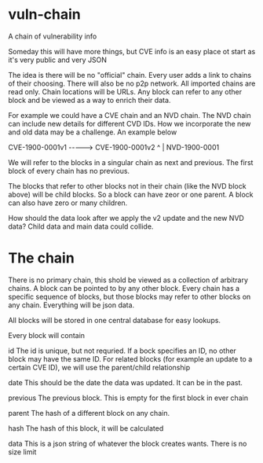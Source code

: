 # vuln-chain
A chain of vulnerability info

Someday this will have more things, but CVE info is an easy place ot start as it's very public and very JSON

The idea is there will be no "official" chain. Every user adds a link to
chains of their choosing. There will also be no p2p network. All imported
chains are read only. Chain locations will be URLs. Any block can refer to
any other block and be viewed as a way to enrich their data.

For example we could have a CVE chain and an NVD chain. The NVD chain can
include new details for different CVD IDs. How we incorporate the new and
old data may be a challenge. An example below

CVE-1900-0001v1 -----> CVE-1900-0001v2
       ^
       |
    NVD-1900-0001

We will refer to the blocks in a singular chain as next and previous. The
first block of every chain has no previous.

The blocks that refer to other blocks not in their chain (like the NVD
block above) will be child blocks. So a block can have zeor or one parent.
A block can also have zero or many children.

How should the data look after we apply the v2 update and the new NVD data?
Child data and main data could collide.

# The chain

There is no primary chain, this shold be viewed as a collection of
arbitrary chains. A block can be pointed to by any other block. Every chain
has a specific sequence of blocks, but those blocks may refer to other
blocks on any chain. Everything will be json data.

All blocks will be stored in one central database for easy lookups.

Every block will contain

id
The id is unique, but not requried. If a bock specifies an ID, no other
block may have the same ID. For related blocks (for example an update to a
certain CVE ID), we will use the parent/child relationship

date
This should be the date the data was updated. It can be in the past.

previous
The previous block. This is empty for the first block in ever chain

parent
The hash of a different block on any chain.

hash
The hash of this block, it will be calculated

data
This is a json string of whatever the block creates wants. There is no size
limit

